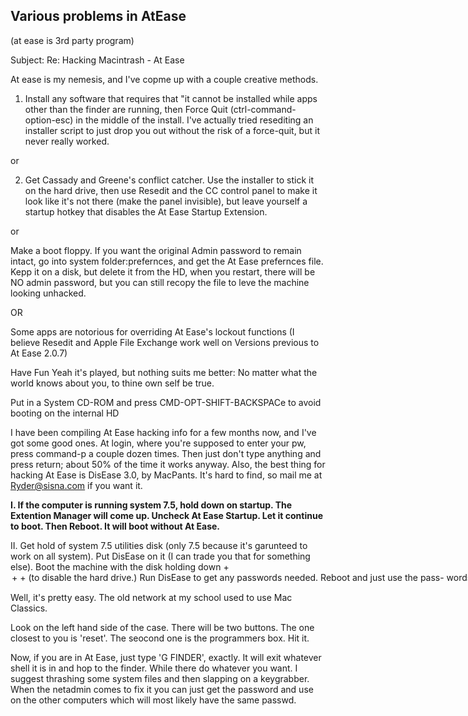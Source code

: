Various problems in AtEase
--

(at ease is 3rd party program)



Subject: Re: Hacking Macintrash - At Ease

At ease is my nemesis, and I've copme up with a couple creative methods.

1. Install any software that requires that "it cannot be installed while
apps other than the finder are running, then Force Quit
(ctrl-command-option-esc) in the middle of the install.  I've actually
tried resediting an installer script to just drop you out without the risk
of a force-quit, but it never really worked.

or

2. Get Cassady and Greene's conflict catcher.  Use the installer to stick
it on the hard drive, then use Resedit and the CC control panel to make it
look like it's not there (make the panel invisible), but leave yourself a
startup hotkey that disables the At Ease Startup Extension.

or

Make a boot floppy.  If you want the original Admin password to remain
intact, go into system folder:prefernces, and get the At Ease prefernces
file.  Kepp it on a disk, but delete it from the HD, when you restart,
there will be NO admin password, but you can still recopy the file to leve
the machine looking unhacked.

OR

Some apps are notorious for overriding At Ease's lockout functions (I
believe Resedit and Apple File Exchange work well on Versions previous to
At Ease 2.0.7)

Have Fun
Yeah it's played, but nothing suits me better:
No matter what the world knows about you, to thine own self be true.

Put in a System CD-ROM and press CMD-OPT-SHIFT-BACKSPACe to avoid booting on
the internal HD


I have been compiling At Ease hacking info for a few months now, and I've
got some good ones. At login, where you're supposed to enter your pw,
press command-p a couple dozen times. Then just don't type anything and
press return; about 50% of the time it works anyway. Also, the best thing
for hacking At Ease is DisEase 3.0, by MacPants. It's hard to find, so
mail me at Ryder@sisna.com if you want it.


**I.  If the computer is running system 7.5, hold down <space bar> on startup.
    The Extention Manager will come up.  Uncheck At Ease Startup.
    Let it continue to boot.  Then Reboot.  It will boot without At Ease.**

II. Get hold of system 7.5 utilities disk (only 7.5 because it's garunteed
    to work on all system).  Put DisEase on it (I can trade you that for
    something else).  Boot the machine with the disk holding down
    <shift> + <option> + <command> + <delete> (to disable the hard drive.)
    Run DisEase to get any passwords needed.  Reboot and just use the pass-
    words so nothing get messed up on the system and the admin won't know
    you were there.


Well, it's pretty easy. The old network at my school used to use 
Mac Classics.

Look on the left hand side of the case. There will be two
buttons. The one closest to you is 'reset'. The seocond one is the
programmers box. Hit it.

Now, if you are in At Ease, just type 'G FINDER', exactly. It
will exit whatever shell it is in and hop to the finder. While there do
whatever you want. I suggest thrashing some system files and then
slapping on a keygrabber. When the netadmin comes to fix it you can just
get the password and use on the other computers which will most likely
have the same passwd.
